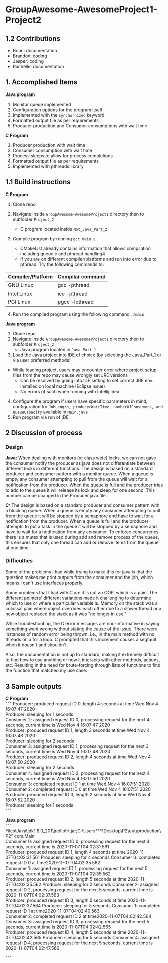 # GroupAwesome-AwesomeProject1-Project2

## 1.2 Contributions

- Brian: documentation
- Brandon: coding
- Jasper: coding
- Rachelle: documentation

## 1. Accomplished Items  

**Java program**
1. Monitor queue implemented
2. Configuration options for the program itself
3. Implemented with the `synchornized` keyword
4. Formatted output file as per requirements
5. Producer production and Consumer consumptions with wait time

**C Program**
1. Producer production with wait time
2. Consumer consumption with wait time
3. Process sleeps to allow for process completions
4. Formatted output file as per requirements
5. Implemented with pthreads library

## 1.1 Build instructions   

**C Program**
1. Clone repo
2. Navigate inside `GroupAwesome-AwesomeProject1` directory then to subfolder `Project_2`
    - C program located inside `Not_Java_Part_2`
3. Compile program by running `gcc main.c`

    - CMakeList already contains information that allows compilation including queue.c and pthread handling4
    - If you are on different compiler/platforms and run into error due to pthread. Try the following commands to:

| Compiler/Platform | Compilar command |
| ----------------- | ---------------- |
| GNU Linux         | gcc -pthread     |
| Intel Linux       | icc -pthread     |
| PGI Linux         | pgcc -lpthread   |

4. Run the compiled program using the following command `./main`

**Java program**  
1. Clone repo
2. Navigate inside `GroupAwesome-AwesomeProject1` directory then to subfolder `Project_2`
    - Java program located in `Java_Part_1`
3. Load the Java project into IDE of choice (by selecting the Java_Part_1 or via user preferred methods)
  - While loading project, users may encounter error where project setup files from the repo may cause wrongly set JRE versions
    - Can be resolved by going into IDE setting to set correct JRE env. installed on local machine (Eclipse issue)
    - No errors of such when running with Intellij Idea
4. Configure the program if users have specific parameters in mind, configuration for `JobLength, producerWaitTime, numberOfConsumers, and QueueCapacity` available in `Main.java`
5. Run program via run of IDE



## 2 Discussion of process  

### Design

**Java:**
When dealing with monitors (or class wide) locks, we can not gave the consumer notify the producer as java does not differentiate between different locks in different functions.
The design is based on a standard producer and consumer pattern with a monitor queue. When a queue is empty any consumer attempting to pull from the queue will wait for a notification from the producer. When the queue is full and the producer tries to add to the queue it will release its lock and sleep for one second. This number can be changed in the Producer.java file.

**C:**
The design is based on a standard producer and consumer pattern with a blocking queue. When a queue is empty any consumer attempting to pull from the queue it will be stopped by a semaphore and have to wait for a notification from the producer. When a queue is full and the producer attempts to put a task in the queue it will be stopped by a semaphore and have to wait for a notification from any consumer. To enforce concurrency there is a mutex that is used during add and remove process of the queue, this ensures that only one thread can add or remove items from the queue at one time.

### Difficulties

Some of the problems I had while trying to make this for java is that the question makes me print outputs from the consumer and the job, which means I can't use interfaces properly.

Some problems that I had with C are it is not an OOP, which is a pain. The different pointers' different variations made it challenging to determine which to use or where a particular variable is. Memory on the stack was a colossal pain where object overrides each other due to a slower thread or a new object replaced the stack as it was "no longer in use."

While troubleshooting, the C error messages are non-informative in saying something went wrong without stating the cause of the issue. There were instances of random error being thrown, i.e., in the main method with no threads on a for a loop. C prompted that this increment causes a segfault when it doesn't and shouldn't.

Also, the documentation is not up to standard, making it extremely difficult to find how to use anything or how it interacts with other methods, actions, etc. Resulting in the need for brute-forcing through lists of functions to find the function that matched my use case.

## 3 Sample outputs  

**C Program**  
"""
Producer: produced request ID 0, length 4 seconds at time Wed Nov  4 16:07:47 2020  
Producer: sleeping for 1 seconds    
Consumer 2: assigned request ID 0, processing request for the next 4 seconds, current time is Wed Nov  4 16:07:47 2020  
Producer: produced request ID 1, length 3 seconds at time Wed Nov  4 16:07:48 2020    
Producer: sleeping for 2 seconds  
Consumer 3: assigned request ID 1, processing request for the next 3 seconds, current time is Wed Nov  4 16:07:48 2020  
Producer: produced request ID 2, length 4 seconds at time Wed Nov  4 16:07:50 2020    
Producer: sleeping for 2 seconds    
Consumer 4: assigned request ID 2, processing request for the next 4 seconds, current time is Wed Nov  4 16:07:50 2020    
Consumer 3: completed request ID 1 at time Wed Nov  4 16:07:51 2020   
Consumer 2: completed request ID 0 at time Wed Nov  4 16:07:51 2020   
Producer: produced request ID 3, length 2 seconds at time Wed Nov  4 16:07:52 2020    
Producer: sleeping for 1 seconds    
"""

**Java program**  
"""
Files\Java\jdk1.8.0_201\jre\lib\rt.jar;C:\Users\***\Desktop\P2\out\production\P2" com.Main    
Consumer 0: assigned request ID 0, processing request for the next 4 seconds, current time is 2020-11-07T04:02:31.561   
Producer: produced request ID 1, length 4 seconds at time 2020-11-07T04:02:31.561 Producer: sleeping for 4 seconds
Consumer 0: completed request ID 0 at time2020-11-07T04:02:35.562   
Consumer 1: assigned request ID 1, processing request for the next 5 seconds, current time is 2020-11-07T04:02:35.562   
Producer: produced request ID 2, length 5 seconds at time 2020-11-07T04:02:35.562 Producer: sleeping for 2 seconds
Consumer 2: assigned request ID 2, processing request for the next 5 seconds, current time is 2020-11-07T04:02:37.563   
Producer: produced request ID 3, length 5 seconds at time 2020-11-07T04:02:37.564 Producer: sleeping for 5 seconds
Consumer 1: completed request ID 1 at time2020-11-07T04:02:40.563   
Consumer 2: completed request ID 2 at time2020-11-07T04:02:42.564   
Consumer 3: assigned request ID 3, processing request for the next 5 seconds, current time is 2020-11-07T04:02:42.565   
Producer: produced request ID 4, length 5 seconds at time 2020-11-07T04:02:42.565 Producer: sleeping for 5 seconds
Consumer 4: assigned request ID 4, processing request for the next 5 seconds, current time is 2020-11-07T04:02:47.566   

"""
